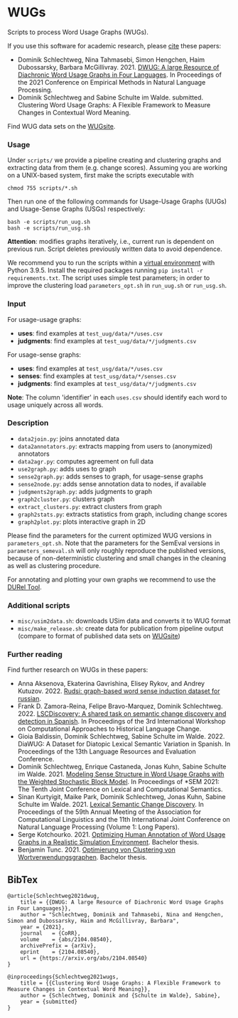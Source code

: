 # WUGs

Scripts to process Word Usage Graphs (WUGs).

If you use this software for academic research, please [cite](#bibtex) these papers:

- Dominik Schlechtweg, Nina Tahmasebi, Simon Hengchen, Haim Dubossarsky, Barbara McGillivray. 2021. [DWUG: A large Resource of Diachronic Word Usage Graphs in Four Languages](https://aclanthology.org/2021.emnlp-main.567/). In Proceedings of the 2021 Conference on Empirical Methods in Natural Language Processing.
- Dominik Schlechtweg and Sabine Schulte im Walde. submitted. Clustering Word Usage Graphs: A Flexible Framework to Measure Changes in Contextual Word Meaning.

Find WUG data sets on the [WUGsite](https://www.ims.uni-stuttgart.de/data/wugs).

### Usage

Under `scripts/` we provide a pipeline creating and clustering graphs and extracting data from them (e.g. change scores). Assuming you are working on a UNIX-based system, first make the scripts executable with

	chmod 755 scripts/*.sh

Then run one of the following commands for Usage-Usage Graphs (UUGs) and Usage-Sense Graphs (USGs) respectively:

	bash -e scripts/run_uug.sh
	bash -e scripts/run_usg.sh

__Attention__: modifies graphs iteratively, i.e., current run is dependent on previous run. Script deletes previously written data to avoid dependence.

We recommend you to run the scripts within a [virtual environment](https://pypi.org/project/virtualenv/) with Python 3.9.5. Install the required packages running `pip install -r requirements.txt`. The script uses simple test parameters; in order to improve the clustering load `parameters_opt.sh` in `run_uug.sh` or `run_usg.sh`.

### Input

 For usage-usage graphs:

- __uses__: find examples at `test_uug/data/*/uses.csv`
- __judgments__: find examples at `test_uug/data/*/judgments.csv`

 For usage-sense graphs:

- __uses__: find examples at `test_usg/data/*/uses.csv`
- __senses__: find examples at `test_usg/data/*/senses.csv`
- __judgments__: find examples at `test_usg/data/*/judgments.csv`

__Note__: The column 'identifier' in each `uses.csv` should identify each word to usage uniquely across all words.

### Description

- `data2join.py`:  joins annotated data
- `data2annotators.py`:  extracts mapping from users to (anonymized) annotators
- `data2agr.py`:  computes agreement on full data
- `use2graph.py`:  adds uses to graph
- `sense2graph.py`:  adds senses to graph, for usage-sense graphs
- `sense2node.py`:  adds sense annotation data to nodes, if available
- `judgments2graph.py`:  adds judgments to graph
- `graph2cluster.py`:  clusters graph
- `extract_clusters.py`:  extract clusters from graph
- `graph2stats.py`:  extracts statistics from graph, including change scores
- `graph2plot.py`:  plots interactive graph in 2D

Please find the parameters for the current optimized WUG versions in `parameters_opt.sh`. Note that the parameters for the SemEval versions in `parameters_semeval.sh` will only roughly reproduce the published versions, because of non-deterministic clustering and small changes in the cleaning as well as clustering procedure.

For annotating and plotting your own graphs we recommend to use the [DURel Tool](https://www.ims.uni-stuttgart.de/data/durel-tool).

### Additional scripts

- `misc/usim2data.sh`:  downloads USim data and converts it to WUG format
- `misc/make_release.sh`: create data for publication from pipeline output (compare to format of published data sets on [WUGsite](https://www.ims.uni-stuttgart.de/data/wugs))

### Further reading

Find further research on WUGs in these papers:

- Anna Aksenova, Ekaterina Gavrishina, Elisey Rykov, and Andrey Kutuzov. 2022. [Rudsi: graph-based word sense induction dataset for russian](https://arxiv.org/abs/2209.13750).
- Frank D. Zamora-Reina, Felipe Bravo-Marquez, Dominik Schlechtweg. 2022. [LSCDiscovery: A shared task on semantic change discovery and detection in Spanish](https://aclanthology.org/2022.lchange-1.16/). In Proceedings of the 3rd International Workshop on Computational Approaches to Historical Language Change.
- Gioia Baldissin, Dominik Schlechtweg, Sabine Schulte im Walde. 2022. DiaWUG: A Dataset for Diatopic Lexical Semantic Variation in Spanish. In Proceedings of the 13th Language Resources and Evaluation Conference.
- Dominik Schlechtweg, Enrique Castaneda, Jonas Kuhn, Sabine Schulte im Walde. 2021. [Modeling Sense Structure in Word Usage Graphs with the Weighted Stochastic Block Model](https://aclanthology.org/2021.starsem-1.23/). In Proceedings of *SEM 2021: The Tenth Joint Conference on Lexical and Computational Semantics.
- Sinan Kurtyigit, Maike Park, Dominik Schlechtweg, Jonas Kuhn, Sabine Schulte im Walde. 2021. [Lexical Semantic Change Discovery](https://aclanthology.org/2021.acl-long.543/). In Proceedings of the 59th Annual Meeting of the Association for Computational Linguistics and the 11th International Joint Conference on Natural Language Processing (Volume 1: Long Papers).
- Serge Kotchourko. 2021. [Optimizing Human Annotation of Word Usage Graphs in a Realistic Simulation Environment](https://elib.uni-stuttgart.de/handle/11682/11865). Bachelor thesis.
- Benjamin Tunc. 2021. [Optimierung von Clustering von Wortverwendungsgraphen](https://elib.uni-stuttgart.de/handle/11682/11923). Bachelor thesis.

BibTex
--------

```
@article{Schlechtweg2021dwug,
	title = {{DWUG: A large Resource of Diachronic Word Usage Graphs in Four Languages}},
	author = "Schlechtweg, Dominik and Tahmasebi, Nina and Hengchen, Simon and Dubossarsky, Haim and McGillivray, Barbara",
	year = {2021},
	journal   = {CoRR},
	volume    = {abs/2104.08540},
	archivePrefix = {arXiv},
	eprint    = {2104.08540},
	url = {https://arxiv.org/abs/2104.08540}
}
```
```
@inproceedings{Schlechtweg2021wugs,
	title = {{Clustering Word Usage Graphs: A Flexible Framework to Measure Changes in Contextual Word Meaning}},
	author = {Schlechtweg, Dominik and {Schulte im Walde}, Sabine},
	year = {submitted}
}
```

